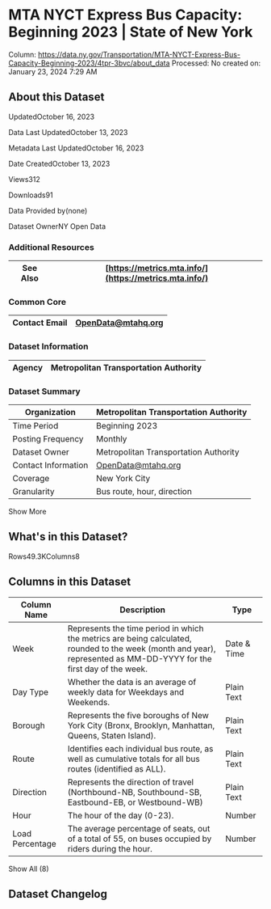 # MTA NYCT Express Bus Capacity: Beginning 2023 | State of New York

Column: https://data.ny.gov/Transportation/MTA-NYCT-Express-Bus-Capacity-Beginning-2023/4tpr-3bvc/about_data
Processed: No
created on: January 23, 2024 7:29 AM

## About this Dataset

UpdatedOctober 16, 2023

Data Last UpdatedOctober 13, 2023

Metadata Last UpdatedOctober 16, 2023

Date CreatedOctober 13, 2023

Views312

Downloads91

Data Provided by(none)

Dataset OwnerNY Open Data

### Additional Resources

| See Also | [https://metrics.mta.info/](https://metrics.mta.info/) |
| --- | --- |

### Common Core

| Contact Email | [OpenData@mtahq.org](mailto:OpenData@mtahq.org) |
| --- | --- |

### Dataset Information

| Agency | Metropolitan Transportation Authority |
| --- | --- |

### Dataset Summary

| Organization | Metropolitan Transportation Authority |
| --- | --- |
| Time Period | Beginning 2023 |
| Posting Frequency | Monthly |
| Dataset Owner | Metropolitan Transportation Authority |
| Contact Information | [OpenData@mtahq.org](mailto:OpenData@mtahq.org) |
| Coverage | New York City |
| Granularity | Bus route, hour, direction |

Show More

## What's in this Dataset?

Rows49.3KColumns8

## Columns in this Dataset

| Column Name | Description | Type |
| --- | --- | --- |
| Week | Represents the time period in which the metrics are being calculated, rounded to the week (month and year), represented as MM-DD-YYYY for the first day of the week. | Date & Time |
| Day Type | Whether the data is an average of weekly data for Weekdays and Weekends. | Plain Text |
| Borough | Represents the five boroughs of New York City (Bronx, Brooklyn, Manhattan, Queens, Staten Island). | Plain Text |
| Route | Identifies each individual bus route, as well as cumulative totals for all bus routes (identified as ALL). | Plain Text |
| Direction | Represents the direction of travel (Northbound-NB, Southbound-SB, Eastbound-EB, or Westbound-WB) | Plain Text |
| Hour | The hour of the day (0-23). | Number |
| Load Percentage | The average percentage of seats, out of a total of 55, on buses occupied by riders during the hour. | Number |

Show All (8)

## Dataset Changelog